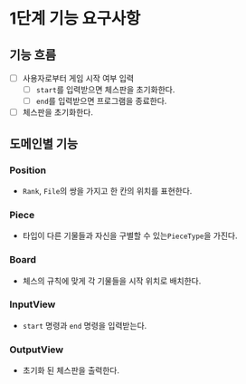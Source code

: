 # 1단계 기능 요구사항

## 기능 흐름

- [ ] 사용자로부터 게임 시작 여부 입력
    - [ ] `start`를 입력받으면 체스판을 초기화한다.
    - [ ] `end`를 입력받으면 프로그램을 종료한다.
- [ ] 체스판을 초기화한다.

## 도메인별 기능

### Position

- `Rank`, `File`의 쌍을 가지고 한 칸의 위치를 표현한다.

### Piece

- 타입이 다른 기물들과 자신을 구별할 수 있는`PieceType`을 가진다.

### Board

- 체스의 규칙에 맞게 각 기물들을 시작 위치로 배치한다.

### InputView

- `start` 명령과 `end` 명령을 입력받는다.

### OutputView

- 초기화 된 체스판을 출력한다.
